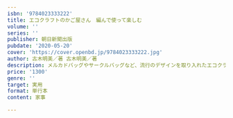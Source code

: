 ```yaml
---
isbn: '9784023333222'
title: エコクラフトのかご屋さん　編んで使って楽しむ
volume: ''
series: ''
publisher: 朝日新聞出版
pubdate: '2020-05-20'
cover: 'https://cover.openbd.jp/9784023333222.jpg'
author: 古木明美／著 古木明美／著
description: メルカドバッグやサークルバッグなど、流行のデザインを取り入れたエコクラフトで作るかごバッグの作品集。技法は人気の編む作品が多
price: '1300'
genre: ''
target: 実用
format: 単行本
content: 家事

---
```

